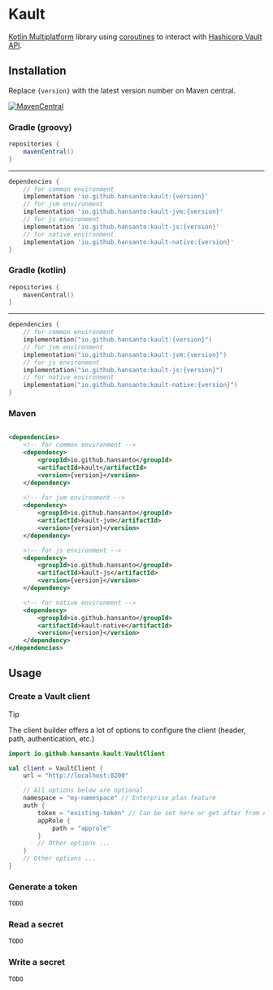 # Kault

[Kotlin Multiplatform](https://kotlinlang.org/docs/multiplatform.html) library
using [coroutines](https://kotlinlang.org/docs/coroutines-overview.html) to interact
with [Hashicorp Vault API](https://www.hashicorp.com/products/vault).

## Installation

Replace `{version}` with the latest version number on Maven central.

[![MavenCentral](https://maven-badges.herokuapp.com/maven-central/io.github.hansanto/kault/badge.svg?style=for-the-badge&logo=appveyor)](https://search.maven.org/search?q=g:io.github.hansanto+kault)

### Gradle (groovy)

```groovy
repositories {
    mavenCentral()
}
```

---

```groovy
dependencies {
    // for common environment
    implementation 'io.github.hansanto:kault:{version}'
    // for jvm environment
    implementation 'io.github.hansanto:kault-jvm:{version}'
    // for js environment
    implementation 'io.github.hansanto:kault-js:{version}'
    // for native environment
    implementation 'io.github.hansanto:kault-native:{version}'
}
```

### Gradle (kotlin)

```kotlin
repositories {
    mavenCentral()
}
```

---

```kotlin
dependencies {
    // for common environment
    implementation("io.github.hansanto:kault:{version}")
    // for jvm environment
    implementation("io.github.hansanto:kault-jvm:{version}")
    // for js environment
    implementation("io.github.hansanto:kault-js:{version}")
    // for native environment
    implementation("io.github.hansanto:kault-native:{version}")
}
```

### Maven

```xml

<dependencies>
    <!-- for common environment -->
    <dependency>
        <groupId>io.github.hansanto</groupId>
        <artifactId>kault</artifactId>
        <version>{version}</version>
    </dependency>
    
    <!-- for jvm environment -->
    <dependency>
        <groupId>io.github.hansanto</groupId>
        <artifactId>kault-jvm</artifactId>
        <version>{version}</version>
    </dependency>

    <!-- for js environment -->
    <dependency>
        <groupId>io.github.hansanto</groupId>
        <artifactId>kault-js</artifactId>
        <version>{version}</version>
    </dependency>

    <!-- for native environment -->
    <dependency>
        <groupId>io.github.hansanto</groupId>
        <artifactId>kault-native</artifactId>
        <version>{version}</version>
    </dependency>
</dependencies>
```

## Usage

### Create a Vault client

> [!TIP]
> The client builder offers a lot of options to configure the client (header, path, authentication, etc.)

````kotlin
import io.github.hansanto.kault.VaultClient

val client = VaultClient {
    url = "http://localhost:8200"

    // All options below are optional
    namespace = "my-namespace" // Enterprise plan feature
    auth {
        token = "existing-token" // Can be set here or get after from API
        appRole {
            path = "approle"
        }
        // Other options ...
    }
    // Other options ...
}
````

### Generate a token

````kotlin
TODO
````

### Read a secret

````kotlin
TODO
````

### Write a secret

````kotlin
TODO
````
